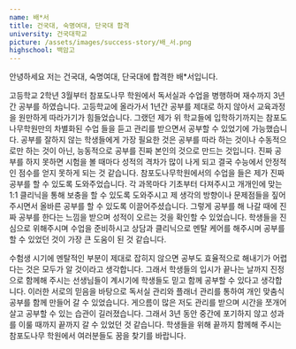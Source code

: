 ```yaml
---
name: 배*서
title: 건국대, 숙명여대, 단국대 합격
university: 건국대학교
picture: /assets/images/success-story/배_서.png
highschool: 백암고
--- 
```


안녕하세요 저는 건국대, 숙명여대, 단국대에 합격한 배*서입니다.

고등학교 2학년 3월부터 참포도나무 학원에서 독서실과 수업을 병행하며 재수까지 3년간 공부를 하였습니다. 고등학교에 올라가서 1년간 공부를 제대로 하지 않아서 교육과정을 원만하게 따라가기가 힘들었습니다. 
그랬던 제가 위 학교들에 입학하기까지는 참포도나무학원만의 차별화된 수업 들을 듣고 관리를 받으면서 공부할 수 있었기에 가능했습니다. 공부를 잘하지 않는 학생들에게 가장 필요한 것은 공부를 따라 하는 것이나 수동적으로만 하는 것이 아닌, 능동적으로 공부를 진짜 본인의 것으로 만드는 것입니다. 진짜 공부를 하지 못하면 시험을 볼 때마다 성적의 격차가 많이 나게 되고 결국 수능에서 안정적인 점수를 얻지 못하게 되는 것 같습니다. 참포도나무학원에서의 수업을 들은 제가 진짜 공부를 할 수 있도록 도와주었습니다. 각 과목마다 기초부터 다져주시고 개개인에 맞는 1:1 클리닉을 통해 보충을 할 수 있도록 도와주시고 제 생각의 방향이나 문제점들을 짚어주시면서 올바른 공부를 할 수 있도록 이끌어주셨습니다. 그렇게 공부를 해 나갈 때에 진짜 공부를 한다는 느낌을 받으며 성적이 오르는 것을 확인할 수 있었습니다. 학생들을 진심으로 위해주시며 수업을 준비하시고 상담과 클리닉으로 멘탈 케어를 해주시며 공부를 할 수 있었던 것이 가장 큰 도움이 된 것 같습니다. 

수험생 시기에 멘탈적인 부분이 제대로 잡히지 않으면 공부도 효율적으로 해내기가 어렵다는 것은 모두가 알 것이라고 생각합니다. 그래서 학생들의 입시가 끝나는 날까지 진정으로 함께해 주시는 선생님들이 계시기에 학생들도 믿고 함께 공부할 수 있다고 생각합니다. 이러한 서로의 믿음을 바탕으로 독서실 관리와 플래너 관리를 통하여 개인 맞춤식 공부를 함께 만들어 갈 수 있었습니다. 게으름이 많은 저도 관리를 받으며 시간을 쪼개어 살고 공부할 수 있는 습관이 길러졌습니다. 그래서 3년 동안 중간에 포기하지 않고 성과를 이룰 때까지 끝까지 갈 수 있었던 것 같습니다. 학생들을 위해 끝까지 함께해 주시는 참포도나무 학원에서 여러분들도 꿈을 찾기를 바랍니다.